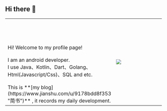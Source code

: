 ## Hi there 👋


<table style="border:none;border-collapse:collapse;width:100%;">
<tr style="border:none;">
<td style="border:none;">
<br><br><br><br>
    Hi! Welcome to my profile page! <br><br>
    I am an android developer.<br>
    I use Java、Kotlin、Dart、Golang、Html(Javascript/Css)、SQL and etc. <br><br>
    This is **[my blog](https://www.jianshu.com/u/9178bdd8f353 "简书")** , it records my daily development.
</td>
<td style="border:none;width:500px;">
<img src="https://5b0988e595225.cdn.sohucs.com/images/20171011/cefc107b8ea84214b3d6a951a14e8d41.jpeg" />
</td>
</tr>
</table>
<br><br>
